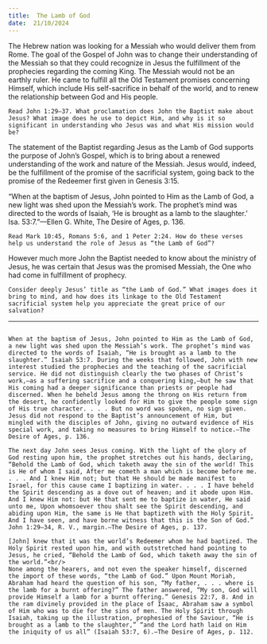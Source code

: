 ```yaml
---
title:  The Lamb of God
date:  21/10/2024
---
```


The Hebrew nation was looking for a Messiah who would deliver them from Rome. The goal of the Gospel of John was to change their understanding of the Messiah so that they could recognize in Jesus the fulfillment of the prophecies regarding the coming King. The Messiah would not be an earthly ruler. He came to fulfill all the Old Testament promises concerning Himself, which include His self-sacrifice in behalf of the world, and to renew the relationship between God and His people.

`Read John 1:29–37. What proclamation does John the Baptist make about Jesus? What image does he use to depict Him, and why is it so significant in understanding who Jesus was and what His mission would be?`

The statement of the Baptist regarding Jesus as the Lamb of God supports the purpose of John’s Gospel, which is to bring about a renewed understanding of the work and nature of the Messiah. Jesus would, indeed, be the fulfillment of the promise of the sacrificial system, going back to the promise of the Redeemer first given in Genesis 3:15.

“When at the baptism of Jesus, John pointed to Him as the Lamb of God, a new light was shed upon the Messiah’s work. The prophet’s mind was directed to the words of Isaiah, ‘He is brought as a lamb to the slaughter.’ Isa. 53:7.”—Ellen G. White, The Desire of Ages, p. 136.

`Read Mark 10:45, Romans 5:6, and 1 Peter 2:24. How do these verses help us understand the role of Jesus as “the Lamb of God”?`

However much more John the Baptist needed to know about the ministry of Jesus, he was certain that Jesus was the promised Messiah, the One who had come in fulfillment of prophecy.

`Consider deeply Jesus’ title as “the Lamb of God.” What images does it bring to mind, and how does its linkage to the Old Testament sacrificial system help you appreciate the great price of our salvation?`

---

```=Additional Reading: Selected Quotes from Ellen G. White

When at the baptism of Jesus, John pointed to Him as the Lamb of God, a new light was shed upon the Messiah’s work. The prophet’s mind was directed to the words of Isaiah, “He is brought as a lamb to the slaughter.” Isaiah 53:7. During the weeks that followed, John with new interest studied the prophecies and the teaching of the sacrificial service. He did not distinguish clearly the two phases of Christ’s work,—as a suffering sacrifice and a conquering king,—but he saw that His coming had a deeper significance than priests or people had discerned. When he beheld Jesus among the throng on His return from the desert, he confidently looked for Him to give the people some sign of His true character. . . . But no word was spoken, no sign given. Jesus did not respond to the Baptist’s announcement of Him, but mingled with the disciples of John, giving no outward evidence of His special work, and taking no measures to bring Himself to notice.—The Desire of Ages, p. 136.

The next day John sees Jesus coming. With the light of the glory of God resting upon him, the prophet stretches out his hands, declaring, “Behold the Lamb of God, which taketh away the sin of the world! This is He of whom I said, After me cometh a man which is become before me. . . . And I knew Him not; but that He should be made manifest to Israel, for this cause came I baptizing in water. . . . I have beheld the Spirit descending as a dove out of heaven; and it abode upon Him. And I knew Him not: but He that sent me to baptize in water, He said unto me, Upon whomsoever thou shalt see the Spirit descending, and abiding upon Him, the same is He that baptizeth with the Holy Spirit. And I have seen, and have borne witness that this is the Son of God.” John 1:29–34, R. V., margin.—The Desire of Ages, p. 137.

[John] knew that it was the world’s Redeemer whom he had baptized. The Holy Spirit rested upon him, and with outstretched hand pointing to Jesus, he cried, “Behold the Lamb of God, which taketh away the sin of the world.”<br/>
None among the hearers, and not even the speaker himself, discerned the import of these words, “the Lamb of God.” Upon Mount Moriah, Abraham had heard the question of his son, “My father, . . . where is the lamb for a burnt offering?” The father answered, “My son, God will provide Himself a lamb for a burnt offering.” Genesis 22:7, 8. And in the ram divinely provided in the place of Isaac, Abraham saw a symbol of Him who was to die for the sins of men. The Holy Spirit through Isaiah, taking up the illustration, prophesied of the Saviour, “He is brought as a lamb to the slaughter,” “and the Lord hath laid on Him the iniquity of us all” (Isaiah 53:7, 6).—The Desire of Ages, p. 112.
```